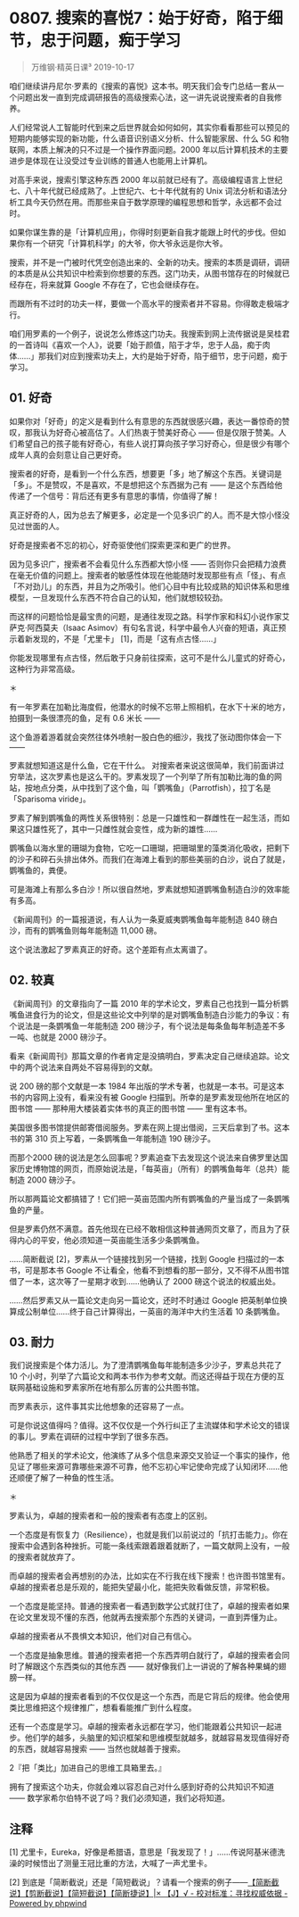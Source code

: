 # 0807. 搜索的喜悦7：始于好奇，陷于细节，忠于问题，痴于学习
> 万维钢·精英日课³
2019-10-17

咱们继续讲丹尼尔·罗素的《搜索的喜悦》这本书。明天我们会专门总结一套从一个问题出发一直到完成调研报告的高级搜索心法，这一讲先说说搜索者的自我修养。

人们经常说人工智能时代到来之后世界就会如何如何，其实你看看那些可以预见的短期内能够实现的新功能，什么语音识别语义分析、什么智能家居、什么 5G 和物联网，本质上解决的只不过是一个操作界面问题。2000 年以后计算机技术的主要进步是体现在让没受过专业训练的普通人也能用上计算机。

对高手来说，搜索引擎这种东西 2000 年以前就已经有了。高级编程语言上世纪七、八十年代就已经成熟了。上世纪六、七十年代就有的 Unix 词法分析和语法分析工具今天仍然在用。而那些来自于数学原理的编程思想和哲学，永远都不会过时。

如果你谋生靠的是「计算机应用」，你得时刻更新自我才能跟上时代的步伐。但如果你有一个研究「计算机科学」的大爷，你大爷永远是你大爷。

搜索，并不是一门被时代凭空创造出来的、全新的功夫。搜索的本质是调研，调研的本质是从公共知识中检索到你想要的东西。这门功夫，从图书馆存在的时候就已经存在，将来就算 Google 不存在了，它也会继续存在。

而跟所有不过时的功夫一样，要做一个高水平的搜索者并不容易。你得敢走极端才行。

咱们用罗素的一个例子，说说怎么修炼这门功夫。我搜索到网上流传据说是吴桂君的一首诗叫《喜欢一个人》，说要「始于颜值，陷于才华，忠于人品，痴于肉体……」那我们对应到搜索功夫上，大约是始于好奇，陷于细节，忠于问题，痴于学习。

## 01. 好奇

如果你对「好奇」的定义是看到什么有意思的东西就很感兴趣，表达一番惊奇的赞叹，那我认为好奇心被高估了。人们热衷于赞美好奇心 —— 但是仅限于赞美。人们希望自己的孩子能有好奇心，有些人说打算向孩子学习好奇心，但是很少有哪个成年人真的会刻意让自己更好奇。

搜索者的好奇，是看到一个什么东西，想要更「多」地了解这个东西。关键词是「多」。不是赞叹，不是喜欢，不是想把这个东西据为己有 —— 是这个东西给他传递了一个信号：背后还有更多有意思的事情，你值得了解！

真正好奇的人，因为总去了解更多，必定是一个见多识广的人。而不是大惊小怪没见过世面的人。

好奇是搜索者不忘的初心，好奇驱使他们探索更深和更广的世界。

因为见多识广，搜索者不会看见什么东西都大惊小怪 —— 否则你只会把精力浪费在毫无价值的问题上。搜索者的敏感性体现在他能随时发现那些有点「怪」、有点「不对劲儿」的东西，并且为之所吸引。他们心目中有比较成熟的知识体系和思维模型，一旦发现什么东西不符合自己的认知，他们就想较较劲。

而这样的问题恰恰是最宝贵的问题，是通往发现之路。科学作家和科幻小说作家艾萨克·阿西莫夫（Isaac Asimov）有句名言说，科学中最令人兴奋的短语，真正预示着新发现的，不是「尤里卡」 [1]，而是「这有点古怪……」

你能发现哪里有点古怪，然后敢于只身前往探索，这可不是什么儿童式的好奇心，这种行为非常高级。

＊

有一年罗素在加勒比海度假，他潜水的时候不忘带上照相机，在水下十米的地方，拍摄到一条很漂亮的鱼，足有 0.6 米长 ——

这个鱼游着游着就会突然往体外喷射一股白色的细沙，我找了张动图你体会一下 —— 

罗素就想知道这是什么鱼，它在干什么。 对搜索者来说这很简单，我们前面讲过穷举法，这次罗素也是这么干的。罗素发现了一个列举了所有加勒比海的鱼的网站，按地点分类，从中找到了这个鱼，叫「鹦嘴鱼」（Parrotfish），拉丁名是「Sparisoma viride」。

罗素了解到鹦嘴鱼的两性关系很特别：总是一只雄性和一群雌性在一起生活，而如果这只雄性死了，其中一只雌性就会变性，成为新的雄性……

鹦嘴鱼以海水里的珊瑚为食物，它吃一口珊瑚，把珊瑚里的藻类消化吸收，把剩下的沙子和碎石头排出体外。而我们在海滩上看到的那些美丽的白沙，说白了就是，鹦嘴鱼的，粪便。

可是海滩上有那么多白沙！所以很自然地，罗素就想知道鹦嘴鱼制造白沙的效率能有多高。

《新闻周刊》的一篇报道说，有人认为一条夏威夷鹦嘴鱼每年能制造 840 磅白沙，而有的鹦嘴鱼则每年能制造 11,000 磅。

这个说法激起了罗素真正的好奇。这个差距有点太离谱了。

## 02. 较真

《新闻周刊》的文章指向了一篇 2010 年的学术论文，罗素自己也找到一篇分析鹦嘴鱼进食行为的论文，但是这些论文中列举的是对鹦嘴鱼制造白沙能力的争议：有个说法是一条鹦嘴鱼一年能制造 200 磅沙子，有个说法是每条鱼每年制造差不多一吨、也就是 2000 磅沙子。

看来《新闻周刊》那篇文章的作者肯定是没搞明白，罗素决定自己继续追踪。论文中的两个说法来自两处不容易得到的文献。

说 200 磅的那个文献是一本 1984 年出版的学术专著，也就是一本书。可是这本书的内容网上没有，看来没有被 Google 扫描到。所幸的是罗素发现他所在地区的图书馆 —— 那种用大楼装着实体书的真正的图书馆 —— 里有这本书。

美国很多图书馆提供邮寄借阅服务。罗素在网上提出借阅，三天后拿到了书。这本书的第 310 页上写着，一条鹦嘴鱼一年能制造 190 磅沙子。

而那个2000 磅的说法是怎么回事呢？罗素追查下去发现这个说法来自佛罗里达国家历史博物馆的网页，而原始说法是，「每英亩」（所有）的鹦嘴鱼每年（总共）能制造 2000 磅沙子。

所以那两篇论文都搞错了！它们把一英亩范围内所有鹦嘴鱼的产量当成了一条鹦嘴鱼的产量。

但是罗素仍然不满意。首先他现在已经不敢相信这种普通网页文章了，而且为了获得内心的平安，他必须知道一英亩能生活多少条鹦嘴鱼。

……简断截说 [2]，罗素从一个链接找到另一个链接，找到 Google 扫描过的一本书，可是那本书 Google 不让看全，他看不到想看的那一部分，又不得不从图书馆借了一本，这次等了一星期才收到……他确认了 2000 磅这个说法的权威出处。

……然后罗素又从一篇论文走向另一篇论文，还时不时通过 Google 把英制单位换算成公制单位……终于自己计算得出，一英亩的海洋中大约生活着 10 条鹦嘴鱼。

## 03. 耐力

我们说搜索是个体力活儿。为了澄清鹦嘴鱼每年能制造多少沙子，罗素总共花了 10 个小时，列举了六篇论文和两本书作为参考文献。而这还得益于现在方便的互联网基础设施和罗素家所在地有那么厉害的公共图书馆。

而罗素表示，这件事其实比他想象的还容易了一点。

可是你说这值得吗？值得。这不仅仅是一个外行纠正了主流媒体和学术论文的错误的事儿。罗素在调研的过程中学到了很多东西。

他熟悉了相关的学术论文，他演练了从多个信息来源交叉验证一个事实的操作，他见证了哪些来源可靠哪些来源不可靠，他不忘初心牢记使命完成了认知闭环……他还顺便了解了一种鱼的性生活。

＊

罗素认为，卓越的搜索者和一般的搜索者有态度上的区别。

一个态度是有恢复力（Resilience），也就是我们以前说过的「抗打击能力」。你在搜索中会遇到各种挫折。可能一条线索跟着跟着就断了，一篇文献网上没有，一般的搜索者就放弃了。

而卓越的搜索者会再想别的办法，比如实在不行我在线下搜索！也许图书馆里有。卓越的搜索者总是乐观的，能把失望最小化，能把失败看做反馈，非常积极。

一个态度是能坚持。普通的搜索者一看遇到数学公式就打住了，卓越的搜索者如果在论文里发现不懂的东西，他就再去搜索那个东西的关键词，一直到弄懂为止。

卓越的搜索者从不畏惧文本知识，他们对自己有信心。

一个态度是抽象思维。普通的搜索者把一个东西弄明白就行了，卓越的搜索者会同时了解跟这个东西类似的其他东西 —— 就好像我们上一讲说的了解各种果蝇的翅膀一样。

这是因为卓越的搜索者看到的不仅仅是这一个东西，而是它背后的规律。他会使用类比思维把这个规律推广，想看看能推广到什么程度。

还有一个态度是学习。卓越的搜索者永远都在学习，他们能跟着公共知识一起进步。他们学的越多，头脑里的知识框架和思维模型就越多，就越容易发现值得好奇的东西，就越容易搜索 —— 当然也就越善于搜索。

2『把「类比」加进自己的思维工具箱里去。』

拥有了搜索这个功夫，你就会难以容忍自己对什么感到好奇的公共知识不知道 —— 数学家希尔伯特不说了吗？我们必须知道，我们必将知道。

## 注释

[1] 尤里卡，Eureka，好像是希腊语，意思是「我发现了！」……传说阿基米德洗澡的时候悟出了测量王冠比重的方法，大喊了一声尤里卡。

[2] 到底是「简断截说」还是「简短截说」？请看一个搜索的例子——[【简断截说】【剪断截说】【简短截说】【简断捷说】|× 【J】√ - 校对标准：寻找权威依据 - Powered by phpwind](http://www.jiaodui.com/bbs/read.php?tid=50144)


